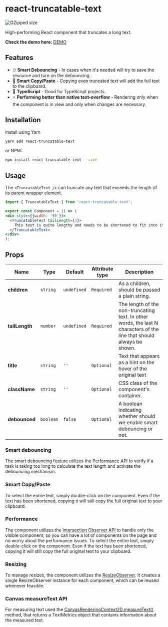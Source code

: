 # react-truncatable-text

![GZipped size][npm-minzip-svg]

High-performing React component that truncates a long text.

**Check the demo here:**
[DEMO](https://react-truncatable-text-demo.vercel.app/)

## Features

- ⏱ **Smart Debouncing** - In cases when it's needed will try to save the resource and turn on the debouncing.
- 💾 **Smart Copy/Paste** - Copying even truncated text will add the full text to the clipboard.
- 📝 **TypeScript** - Good for TypeScript projects.
- ⚡️ **Performing better than native text-overflow** - Rendering only when the component is in view and only when changes are necessary.


## Installation

Install using Yarn

```sh
yarn add react-truncatable-text
```

or NPM:

```sh
npm install react-truncatable-text --save
```

## Usage

The `<TruncatableText />` can truncate any text that exceeds the length of its parent wrapper element.

```jsx
import { TruncatableText } from 'react-truncatable-text';

export const Component = () => (
<div style={{width: '50'}}>
  <TruncatableText tailLength={3}>
    This text is quite lengthy and needs to be shortened to fit into its parent container!
  </TruncatableText>
</div>
);

```

## Props

| Name                   | Type            | Default       | Attribute type   | Description                                                                                                                                                                                                                                                                                     |
| ---------------------- | --------------- | ------------- | ---------------- | --------------------------------------------------------------------------------------------------------------------------------- |
| **children**           | `string`        | `undefined`   | `Required`       | As a children, should be passed a plain string.                                                                                   |
| **tailLength**         | `number`        | `undefined`   | `Required`       | The length of the non-truncating text. In other words, the last N characters of the line that should always be shown.             |
| **title**              | `string`        | `''`          | `Optional`       | Text that appears as a hint on the hover of the original text                                                                     |
| **className**          | `string`        | `''`          | `Optional`       | CSS class of the component's container.                                                                                           |
| **debounced**          | `boolean`       | `false`       | `Optional`       | A boolean indicating whether should we enable smart debouncing or not.                                                            |

### Smart debouncing

The smart debouncing feature utilizes the [Performance API](https://developer.mozilla.org/en-US/docs/Web/API/Performance/now) to verify if a task is taking too long to calculate the text length and activate the debouncing mechanism.

### Smart Copy/Paste

To select the entire text, simply double-click on the component. Even if the text has been shortened, copying it will still copy the full original text to your clipboard.

### Performance

The component utilizes the [Intersection Observer API](https://developer.mozilla.org/en-US/docs/Web/API/Intersection_Observer_API) to handle only the visible component, so you can have a lot of components on the page and no worry about the performance issues. 
To select the entire text, simply double-click on the component. Even if the text has been shortened, copying it will still copy the full original text to your clipboard.

### Resizing

To manage resizes, the component utilizes the [ResizeObserver](https://developer.mozilla.org/en-US/docs/Web/API/ResizeObserver). It creates a single ResizeObserver instance for each component, which can be reused whenever feasible.

### Canvas measureText API

For measuring text used the [CanvasRenderingContext2D.measureText()](https://developer.mozilla.org/en-US/docs/Web/API/CanvasRenderingContext2D/measureText) method, that returns a TextMetrics object that contains information about the measured text.

[npm-minzip-svg]:
  https://img.shields.io/bundlephobia/minzip/react-truncatable-text.svg

